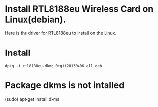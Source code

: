 # Install RTL8188eu Wireless Card on Linux(debian).

Here is the driver for RTL8188eu to install on the Linux.

# Install

`dpkg -i rtl8188eu-dkms_0+git20130406_all.deb`

# Package dkms is not intalled

(sudo) apt-get install dkms
